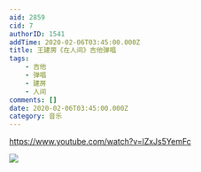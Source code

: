 ```yaml
---
aid: 2859
cid: 7
authorID: 1541
addTime: 2020-02-06T03:45:00.000Z
title: 王建房《在人间》吉他弹唱
tags:
    - 吉他
    - 弹唱
    - 建房
    - 人间
comments: []
date: 2020-02-06T03:45:00.000Z
category: 音乐
---
```


https://www.youtube.com/watch?v=lZxJs5YemFc

![](https://telegra.ph/file/1edaa5ab415ca9805011b.png)

